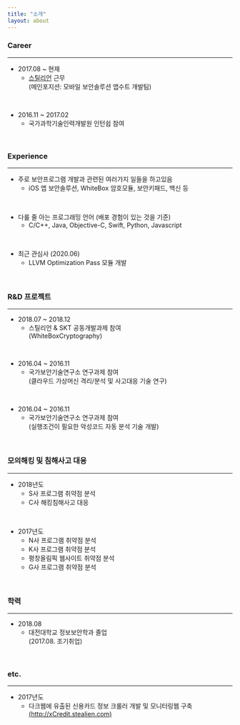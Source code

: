 ```yaml
---
title: "소개"
layout: about
---
```



### **Career**
* * *
- 2017.08 ~ 현재
  + [스틸리언](https://www.stealien.com/) 근무  
      (메인포지션: 모바일 보안솔루션 앱수트 개발팀)  
<br>  

- 2016.11 ~ 2017.02
  + 국가과학기술인력개발원 인턴쉽 참여  
  
<br>  

### **Experience**
* * *
- 주로 보안프로그램 개발과 관련된 여러가지 일들을 하고있음
  + iOS 앱 보안솔루션, WhiteBox 암호모듈, 보안키패드, 백신 등
<br>
  
- 다룰 줄 아는 프로그래밍 언어 (배포 경험이 있는 것을 기준)
  + C/C++, Java, Objective-C, Swift, Python, Javascript
<br>
  
- 최근 관심사 (2020.06)
  + LLVM Optimization Pass 모듈 개발
<br> 

### **R&D 프로젝트**
* * *

- 2018.07 ~ 2018.12
  + 스틸리언 & SKT 공동개발과제 참여  
     (WhiteBoxCryptography)  
<br>

- 2016.04 ~ 2016.11 
  + 국가보안기술연구소 연구과제 참여  
     (클라우드 가상머신 격리/분석 및 사고대응 기술 연구)  
<br>

- 2016.04 ~ 2016.11 
  + 국가보안기술연구소 연구과제 참여  
     (실행조건이 필요한 악성코드 자동 분석 기술 개발)
<br> 

### **모의해킹 및 침해사고 대응**
* * *

- 2018년도
  + S사 프로그램 취약점 분석
  + C사 해킹침해사고 대응  
<br>

- 2017년도
  + N사 프로그램 취약점 분석
  + K사 프로그램 취약점 분석
  + 평창올림픽 웹사이트 취약점 분석
  + G사 프로그램 취약점 분석


<br> 

### **학력**
* * *

- 2018.08 
  + 대전대학교 정보보안학과 졸업  
     (2017.08. 조기취업)
    

<br>

### **etc.**
* * *

- 2017년도
  + 다크웹에 유출된 신용카드 정보 크롤러 개발 및 모니터링웹 구축  
     [(http://xCredit.stealien.com)](http://xCredit.stealien.com/)



